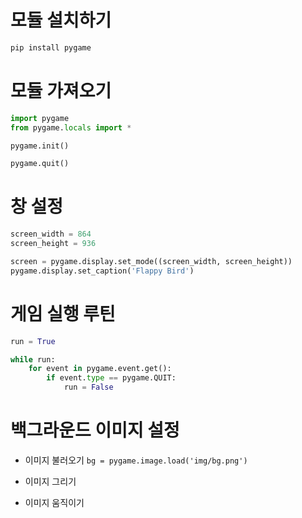 # 모듈 설치하기
```bash
pip install pygame
```

# 모듈 가져오기 
```python
import pygame
from pygame.locals import *

pygame.init()

pygame.quit()
```

# 창 설정
```python
screen_width = 864
screen_height = 936

screen = pygame.display.set_mode((screen_width, screen_height))
pygame.display.set_caption('Flappy Bird')
```

# 게임 실행 루틴

```python
run = True

while run: 
    for event in pygame.event.get():
        if event.type == pygame.QUIT: 
            run = False
```

# 백그라운드 이미지 설정

- 이미지 불러오기
    `bg = pygame.image.load('img/bg.png')`

- 이미지 그리기 

- 이미지 움직이기 
    ```python
    ```
